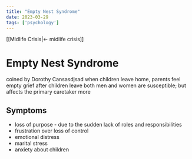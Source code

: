 ```yaml
---
title: "Empty Nest Syndrome"
date: 2023-03-29
tags: ['psychology']
---
```


[[Midlife Crisis|<- midlife crisis]]

# Empty Nest Syndrome
coined by Dorothy Cansasdjsad
when children leave home, parents feel empty 
grief after children leave 
both men and women are susceptible; but affects the primary caretaker more

## Symptoms 
- loss of purpose - due to the sudden lack of roles and responsibilities    
- frustration over loss of control
- emotional distress
- marital stress
- anxiety about children 
